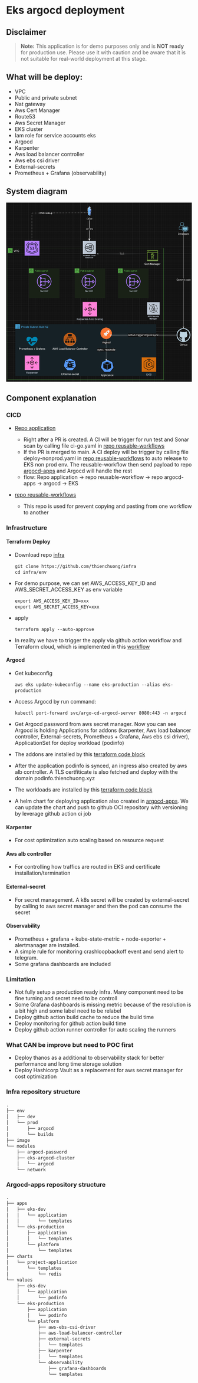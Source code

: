 # Eks argocd deployment

## Disclaimer

> **Note:**
> This application is for demo purposes only and is **NOT ready** for production use. Please use it with caution and be aware that it is not suitable for real-world deployment at this stage.

## What will be deploy:
 - VPC
 - Public and private subnet
 - Nat gateway
 - Aws Cert Manager
 - Route53 
 - Aws Secret Manager
 - EKS cluster
 - Iam role for service accounts eks
 - Argocd
 - Karpenter
 - Aws load balancer controller
 - Aws ebs csi driver
 - External-secrets
 - Prometheus + Grafana (observability)

## System diagram
![](./image/1.png)

## Component explanation
### CICD
- [Repo application](https://github.com/thienchuong/podinfo)
  - Right after a PR is created. A CI will be trigger for run test and Sonar scan by calling file ci-go.yaml in [repo reusable-workflows](https://github.com/thienchuong/reusable-workflows)
  - If the PR is merged to main. A CI deploy will be trigger by calling file deploy-nonprod.yaml in [repo reusable-workflows](https://github.com/thienchuong/reusable-workflows) to auto release to EKS non prod env. The reusable-workflow then send payload to repo [argocd-apps](https://github.com/thienchuong/argocd-apps) and Argocd will handle the rest
  - flow: Repo application -> repo reusable-workflow -> repo argocd-apps -> argocd -> EKS
  
- [repo reusable-workflows](https://github.com/thienchuong/reusable-workflows)
  - This repo is used for prevent copying and pasting from one workflow to another
  
### Infrastructure
#### Terraform Deploy
- Download repo [infra](https://github.com/thienchuong/infra)
    ```
    git clone https://github.com/thienchuong/infra
    cd infra/env
    ```
- For demo purpose, we can set AWS_ACCESS_KEY_ID and AWS_SECRET_ACCESS_KEY as env variable

    ```dotnetcli
    export AWS_ACCESS_KEY_ID=xxx
    export AWS_SECRET_ACCESS_KEY=xxx
    ``````
- apply
    ```
    terraform apply --auto-approve
    ```
- In reality we have to trigger the apply via github action workflow and Terraform cloud, which is implemented in this [workflow](https://github.com/thienchuong/infra/blob/main/.github/workflows/terraform-deploy.yaml)
#### Argocd
- Get kubeconfig
  ```dotnetcli
  aws eks update-kubeconfig --name eks-production --alias eks-production
  ``````

- Access Argocd by run command:
    ```
    kubectl port-forward svc/argo-cd-argocd-server 8080:443 -n argocd
    ```

- Get Argocd password from aws secret manager. Now you can see Argocd is holding Applications for addons (karpenter, Aws load balancer controller, External-secrets, Prometheus + Grafana, Aws ebs csi driver), ApplicationSet for deploy workload (podinfo)
- The addons are installed by this [terraform code block](https://github.com/thienchuong/infra/blob/main/env/prod/eks.tf#L120)

- After the application podinfo is synced, an ingress also created by aws alb controller. A TLS certfiticate is also fetched and deploy with the domain podinfo.thienchuong.xyz
- The workloads are installed by this [terraform code block](https://github.com/thienchuong/infra/blob/main/env/prod/eks.tf#L125)
- A helm chart for deploying application also created in [argocd-apps](https://github.com/thienchuong/argocd-apps/blob/main/.github/workflows/helm-release.yaml). We can update the chart and push to github OCI repository with versioning by leverage github action ci job

#### Karpenter
- For cost optimization auto scaling based on resource request

#### Aws alb controller
- For controlling how traffics are routed in EKS and certificate installation/termination
#### External-secret
- For secret management. A k8s secret will be created by external-secret by calling to aws secret manager and then the pod can consume the secret
#### Observability
- Prometheus + grafana + kube-state-metric + node-exporter + alertmanager are installed. 
- A simple rule for monitoring crashloopbackoff event and send alert to telegram. 
- Some grafana dashboards are included

### Limitation
- Not fully setup a production ready infra. Many component need to be fine turning and secret need to be controll
- Some Grafana dashboards is missing metric because of the resolution is a bit high and some label need to be relabel
- Deploy github action build cache to reduce the build time
- Deploy monitoring for github action build time
- Deploy github action runner controller for auto scaling the runners

### What CAN be improve but need to POC first
- Deploy thanos as a additional to observability stack for better performance and long time storage solution
- Deploy Hashicorp Vault as a replacement for aws secret manager for cost optimization

### Infra repository structure
```
.
├── env
│   ├── dev
│   └── prod
│       ├── argocd
│       └── builds
├── image
└── modules
    ├── argocd-password
    ├── eks-argocd-cluster
    │   └── argocd
    └── network
```
### Argocd-apps repository structure
```
.
├── apps
│   ├── eks-dev
│   │   └── application
│   │       └── templates
│   └── eks-production
│       ├── application
│       │   └── templates
│       └── platform
│           └── templates
├── charts
│   └── project-application
│       └── templates
│           └── redis
└── values
    ├── eks-dev
    │   └── application
    │       └── podinfo
    └── eks-production
        ├── application
        │   └── podinfo
        └── platform
            ├── aws-ebs-csi-driver
            ├── aws-load-balancer-controller
            ├── external-secrets
            │   └── templates
            ├── karpenter
            │   └── templates
            └── observability
                ├── grafana-dashboards
                └── templates
```
